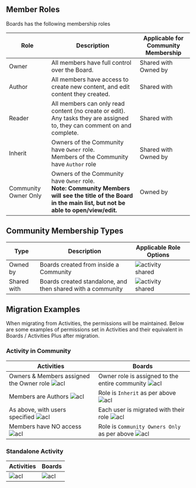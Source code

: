 ## Member Roles

Boards has the following membership roles

| Role                 | Description                                                                                                                                                      | Applicable for Community Membership |
| -------------------- | ---------------------------------------------------------------------------------------------------------------------------------------------------------------- | ----------------------------------- |
| Owner                | All members have full control over the Board.                                                                                                                    | Shared with <br> Owned by           |
| Author               | All members have access to create new content, and edit content they created.                                                                                    | Shared with                         |
| Reader               | All members can only read content (no create or edit). <br> Any tasks they are assigned to, they can comment on and complete.                                    | Shared with                         |
| Inherit              | Owners of the Community have `Owner` role. <br>Members of the Community have `Author` role                                                                       | Shared with <br> Owned by           |
| Community Owner Only | Owners of the Community have `Owner` role. <br> **Note: Community Members will see the title of the Board in the main list, but not be able to open/view/edit.** | Owned by                            |

## Community Membership Types

| Type        | Description                                                 | Applicable Role Options                                                             |     |
| ----------- | ----------------------------------------------------------- | ----------------------------------------------------------------------------------- | --- |
| Owned by    | Boards created from inside a Community                      | ![activity shared](/assets/connections/roles/board-roles-in-community.png)          |
| Shared with | Boards created standalone, and then shared with a community | ![activity shared](/assets/connections/roles/board-roles-shared-with-community.png) |

## Migration Examples

When migrating from Activities, the permissions will be maintained. Below are some examples of permissions set in Activities and their equivalent in Boards / Activities Plus after migration.

### Activity in Community

| Activities                                                                                         | Boards                                                                                                 |
| -------------------------------------------------------------------------------------------------- | ------------------------------------------------------------------------------------------------------ |
| Owners & Members assigned the Owner role ![acl](/assets/connections/roles/activity-all-owners.png) | Owner role is assigned to the entire community ![acl](/assets/connections/roles/board-all-owners.png)  |
| Members are Authors ![acl](/assets/connections/roles/activity-owners-authors.png)                  | Role is `Inherit` as per above ![acl](/assets/connections/roles/board-owners-authors.png)              |
| As above, with users specified ![acl](/assets/connections/roles/activity-owners-readers-users.png) | Each user is migrated with their role ![acl](/assets/connections/roles/board-owners-readers-users.png) |
| Members have NO access ![acl](/assets/connections/roles/activity-owners-users.png)                 | Role is `Community Owners Only` as per above ![acl](/assets/connections/roles/board-owners-users.png)  |

### Standalone Activity

| Activities                                                          | Boards                                                           |
| ------------------------------------------------------------------- | ---------------------------------------------------------------- |
| ![acl](/assets/connections/roles/activity-shared-with-as-owner.png) | ![acl](/assets/connections/roles/board-shared-with-as-owner.png) |
